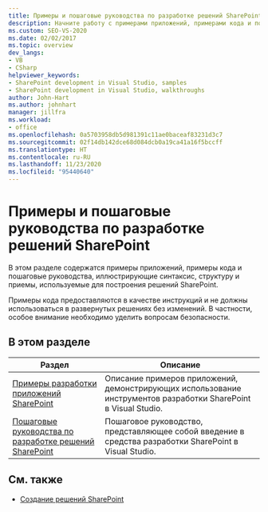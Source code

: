 ```yaml
---
title: Примеры и пошаговые руководства по разработке решений SharePoint | Документация Майкрософт
description: Начните работу с примерами приложений, примерами кода и пошаговыми руководствами, в которых показана разработка SharePoint.
ms.custom: SEO-VS-2020
ms.date: 02/02/2017
ms.topic: overview
dev_langs:
- VB
- CSharp
helpviewer_keywords:
- SharePoint development in Visual Studio, samples
- SharePoint development in Visual Studio, walkthroughs
author: John-Hart
ms.author: johnhart
manager: jillfra
ms.workload:
- office
ms.openlocfilehash: 0a5703958db5d981391c11ae0baceaf83231d3c7
ms.sourcegitcommit: 02f14db142dce68d084dcb0a19ca41a16f5bccff
ms.translationtype: HT
ms.contentlocale: ru-RU
ms.lasthandoff: 11/23/2020
ms.locfileid: "95440640"
---
```

# <a name="sharepoint-development-samples-and-walkthroughs"></a>Примеры и пошаговые руководства по разработке решений SharePoint
  В этом разделе содержатся примеры приложений, примеры кода и пошаговые руководства, иллюстрирующие синтаксис, структуру и приемы, используемые для построения решений SharePoint.

 Примеры кода предоставляются в качестве инструкций и не должны использоваться в развернутых решениях без изменений. В частности, особое внимание необходимо уделить вопросам безопасности.

## <a name="in-this-section"></a>В этом разделе

|Раздел|Описание|
|-----------|-----------------|
|[Примеры разработки приложений SharePoint](../sharepoint/sharepoint-development-samples.md)|Описание примеров приложений, демонстрирующих использование инструментов разработки SharePoint в Visual Studio.|
|[Пошаговые руководства по разработке решений SharePoint](../sharepoint/sharepoint-development-walkthroughs.md)|Пошаговое руководство, представляющее собой введение в средства разработки SharePoint в Visual Studio.|

## <a name="see-also"></a>См. также
- [Создание решений SharePoint](../sharepoint/create-sharepoint-solutions.md)
